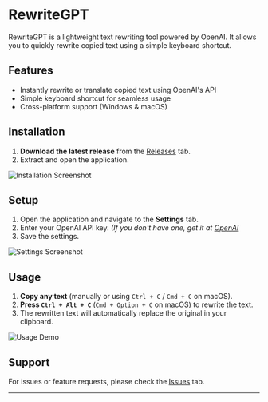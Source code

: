 # RewriteGPT

RewriteGPT is a lightweight text rewriting tool powered by OpenAI. It allows you to quickly rewrite copied text using a simple keyboard shortcut.

## Features
- Instantly rewrite or translate copied text using OpenAI's API
- Simple keyboard shortcut for seamless usage
- Cross-platform support (Windows & macOS)

## Installation
1. **Download the latest release** from the [Releases](https://github.com/marcanthonysurmont/rewritegpt/releases) tab.
2. Extract and open the application.

![Installation Screenshot](https://github.com/user-attachments/assets/0b5d1362-e97e-418a-8424-3d466a1b536f)


## Setup
1. Open the application and navigate to the **Settings** tab.
2. Enter your OpenAI API key. *(If you don't have one, get it at [OpenAI](https://platform.openai.com/api-keys)*
3. Save the settings.

![Settings Screenshot](https://github.com/user-attachments/assets/115ca286-b968-4943-a0e4-9c5587103b95)

## Usage
1. **Copy any text** (manually or using `Ctrl + C` / `Cmd + C` on macOS).
2. **Press `Ctrl + Alt + C`** (`Cmd + Option + C` on macOS) to rewrite the text.
3. The rewritten text will automatically replace the original in your clipboard.

![Usage Demo]()

## Support
For issues or feature requests, please check the [Issues](https://github.com/marcanthonysurmont/rewritegpt/issues) tab.

---

